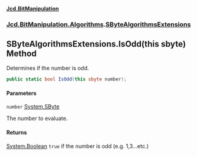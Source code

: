 #### [Jcd.BitManipulation](index.md 'index')

### [Jcd.BitManipulation.Algorithms](Jcd.BitManipulation.Algorithms.md 'Jcd.BitManipulation.Algorithms').[SByteAlgorithmsExtensions](Jcd.BitManipulation.Algorithms.SByteAlgorithmsExtensions.md 'Jcd.BitManipulation.Algorithms.SByteAlgorithmsExtensions')

## SByteAlgorithmsExtensions.IsOdd(this sbyte) Method

Determines if the number is odd.

```csharp
public static bool IsOdd(this sbyte number);
```

#### Parameters

<a name='Jcd.BitManipulation.Algorithms.SByteAlgorithmsExtensions.IsOdd(thissbyte).number'></a>

`number` [System.SByte](https://docs.microsoft.com/en-us/dotnet/api/System.SByte 'System.SByte')

The number to evaluate.

#### Returns

[System.Boolean](https://docs.microsoft.com/en-us/dotnet/api/System.Boolean 'System.Boolean')
`true`
if the number is odd (e.g. 1,3...etc.)